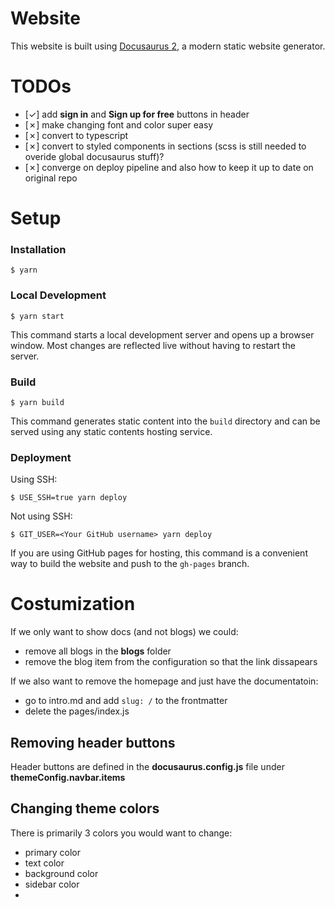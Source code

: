# Website

This website is built using [Docusaurus 2](https://docusaurus.io/), a modern static website generator.



# TODOs #
- [✓] add **sign in** and **Sign up for free** buttons in header
- [✗] make changing font and color super easy
- [✗] convert to typescript
- [✗] convert to styled components in sections (scss is still needed to overide global docusaurus stuff)?
- [✗] converge on deploy pipeline and also how to keep it up to date on original repo 



# Setup #

### Installation

```
$ yarn
```

### Local Development

```
$ yarn start
```

This command starts a local development server and opens up a browser window. Most changes are reflected live without having to restart the server.

### Build

```
$ yarn build
```

This command generates static content into the `build` directory and can be served using any static contents hosting service.

### Deployment

Using SSH:

```
$ USE_SSH=true yarn deploy
```

Not using SSH:

```
$ GIT_USER=<Your GitHub username> yarn deploy
```

If you are using GitHub pages for hosting, this command is a convenient way to build the website and push to the `gh-pages` branch.



# Costumization #

If we only want to show docs (and not blogs) we could:
- remove all blogs in the **blogs** folder
- remove the blog item from the configuration so that the link dissapears

If we also want to remove the homepage and just have the documentatoin: 
- go to intro.md and add `slug: /`  to the frontmatter
- delete the pages/index.js


## Removing header buttons ##
Header buttons are defined in the **docusaurus.config.js** file under **themeConfig.navbar.items**

## Changing theme colors ##

There is primarily 3 colors you would want to change: 
- primary color
- text color
- background color
- sidebar color
- 

